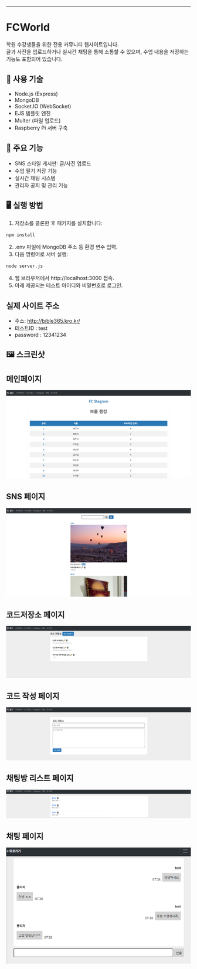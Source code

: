---
# FCWorld

학원 수강생들을 위한 전용 커뮤니티 웹사이트입니다.  
글과 사진을 업로드하거나 실시간 채팅을 통해 소통할 수 있으며, 수업 내용을 저장하는 기능도 포함되어 있습니다.

## 🔧 사용 기술

- Node.js (Express)
- MongoDB
- Socket.IO (WebSocket)
- EJS 템플릿 엔진
- Multer (파일 업로드)
- Raspberry Pi 서버 구축

## 📌 주요 기능

- SNS 스타일 게시판: 글/사진 업로드
- 수업 필기 저장 기능
- 실시간 채팅 시스템
- 관리자 공지 및 관리 기능

## 🖥️ 실행 방법

1. 저장소를 클론한 후 패키지를 설치합니다:

```bash
npm install
```
2. .env 파일에 MongoDB 주소 등 환경 변수 입력.
3. 다음 명령어로 서버 실행:
```bash
node server.js
```
4. 웹 브라우저에서 http://localhost:3000 접속.
5. 아래 제공되는 테스트 아이디와 비밀번호로 로그인.

## 실제 사이트 주소
- 주소: http://bible365.kro.kr/
- 테스트ID : test
- password : 12341234

## 🖼️ 스크린샷
## 메인페이지
![화면 예시](screenshots/1.메인페이지.PNG)

## SNS 페이지
![화면 예시](screenshots/2.SNS페이지.PNG)

## 코드저장소 페이지
![화면 예시](screenshots/3.코드저장소페이지.PNG)

## 코드 작성 페이지
![화면 예시](screenshots/4.코드저장소작성페이지.PNG)

## 채팅방 리스트 페이지
![화면 예시](screenshots/5.채팅방리스트페이지.PNG)

## 채팅 페이지
![화면 예시](screenshots/6.채팅작성페이지.PNG)
